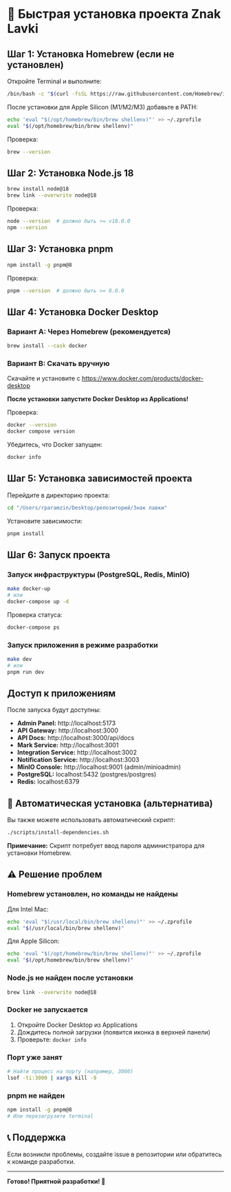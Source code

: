 # 🚀 Быстрая установка проекта Znak Lavki

## Шаг 1: Установка Homebrew (если не установлен)

Откройте Terminal и выполните:

```bash
/bin/bash -c "$(curl -fsSL https://raw.githubusercontent.com/Homebrew/install/HEAD/install.sh)"
```

После установки для Apple Silicon (M1/M2/M3) добавьте в PATH:

```bash
echo 'eval "$(/opt/homebrew/bin/brew shellenv)"' >> ~/.zprofile
eval "$(/opt/homebrew/bin/brew shellenv)"
```

Проверка:
```bash
brew --version
```

## Шаг 2: Установка Node.js 18

```bash
brew install node@18
brew link --overwrite node@18
```

Проверка:
```bash
node --version  # должно быть >= v18.0.0
npm --version
```

## Шаг 3: Установка pnpm

```bash
npm install -g pnpm@8
```

Проверка:
```bash
pnpm --version  # должно быть >= 8.0.0
```

## Шаг 4: Установка Docker Desktop

### Вариант A: Через Homebrew (рекомендуется)

```bash
brew install --cask docker
```

### Вариант B: Скачать вручную

Скачайте и установите с https://www.docker.com/products/docker-desktop

**После установки запустите Docker Desktop из Applications!**

Проверка:
```bash
docker --version
docker compose version
```

Убедитесь, что Docker запущен:
```bash
docker info
```

## Шаг 5: Установка зависимостей проекта

Перейдите в директорию проекта:

```bash
cd "/Users/rparamzin/Desktop/репозиторий/Знак лавки"
```

Установите зависимости:

```bash
pnpm install
```

## Шаг 6: Запуск проекта

### Запуск инфраструктуры (PostgreSQL, Redis, MinIO)

```bash
make docker-up
# или
docker-compose up -d
```

Проверка статуса:
```bash
docker-compose ps
```

### Запуск приложения в режиме разработки

```bash
make dev
# или
pnpm run dev
```

## Доступ к приложениям

После запуска будут доступны:

- **Admin Panel:** http://localhost:5173
- **API Gateway:** http://localhost:3000
- **API Docs:** http://localhost:3000/api/docs
- **Mark Service:** http://localhost:3001
- **Integration Service:** http://localhost:3002
- **Notification Service:** http://localhost:3003
- **MinIO Console:** http://localhost:9001 (admin/minioadmin)
- **PostgreSQL:** localhost:5432 (postgres/postgres)
- **Redis:** localhost:6379

## 🔧 Автоматическая установка (альтернатива)

Вы также можете использовать автоматический скрипт:

```bash
./scripts/install-dependencies.sh
```

**Примечание:** Скрипт потребует ввод пароля администратора для установки Homebrew.

## ⚠️ Решение проблем

### Homebrew установлен, но команды не найдены

Для Intel Mac:
```bash
echo 'eval "$(/usr/local/bin/brew shellenv)"' >> ~/.zprofile
eval "$(/usr/local/bin/brew shellenv)"
```

Для Apple Silicon:
```bash
echo 'eval "$(/opt/homebrew/bin/brew shellenv)"' >> ~/.zprofile
eval "$(/opt/homebrew/bin/brew shellenv)"
```

### Node.js не найден после установки

```bash
brew link --overwrite node@18
```

### Docker не запускается

1. Откройте Docker Desktop из Applications
2. Дождитесь полной загрузки (появится иконка в верхней панели)
3. Проверьте: `docker info`

### Порт уже занят

```bash
# Найти процесс на порту (например, 3000)
lsof -ti:3000 | xargs kill -9
```

### pnpm не найден

```bash
npm install -g pnpm@8
# Или перезагрузите terminal
```

## 📞 Поддержка

Если возникли проблемы, создайте issue в репозитории или обратитесь к команде разработки.

---

**Готово! Приятной разработки! 🎉**

